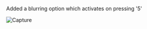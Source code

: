 Added a blurring option which activates on pressing '5'

![Capture](https://user-images.githubusercontent.com/103634638/216392682-3bad8e20-78e7-4dcd-baf9-79ff06c1ac4e.JPG)
